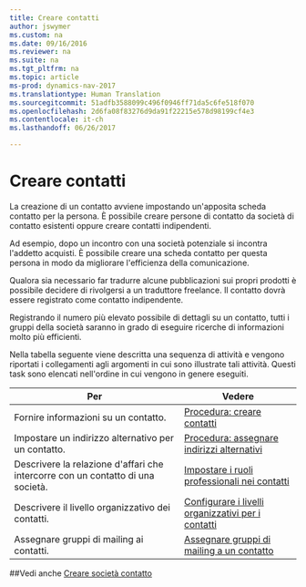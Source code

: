 ```yaml
---
title: Creare contatti
author: jswymer
ms.custom: na
ms.date: 09/16/2016
ms.reviewer: na
ms.suite: na
ms.tgt_pltfrm: na
ms.topic: article
ms-prod: dynamics-nav-2017
ms.translationtype: Human Translation
ms.sourcegitcommit: 51adfb3588099c496f0946ff71da5c6fe518f070
ms.openlocfilehash: 2d6fa08f83276d9da91f22215e578d98199cf4e3
ms.contentlocale: it-ch
ms.lasthandoff: 06/26/2017

---
```

# <a name="create-contact-persons"></a>Creare contatti
La creazione di un contatto avviene impostando un'apposita scheda contatto per la persona. È possibile creare persone di contatto da società di contatto esistenti oppure creare contatti indipendenti.

Ad esempio, dopo un incontro con una società potenziale si incontra l'addetto acquisti. È possibile creare una scheda contatto per questa persona in modo da migliorare l'efficienza della comunicazione.

Qualora sia necessario far tradurre alcune pubblicazioni sui propri prodotti è possibile decidere di rivolgersi a un traduttore freelance. Il contatto dovrà essere registrato come contatto indipendente.

Registrando il numero più elevato possibile di dettagli su un contatto, tutti i gruppi della società saranno in grado di eseguire ricerche di informazioni molto più efficienti.

Nella tabella seguente viene descritta una sequenza di attività e vengono riportati i collegamenti agli argomenti in cui sono illustrate tali attività. Questi task sono elencati nell'ordine in cui vengono in genere eseguiti.

|Per |Vedere |
|---|----|
|Fornire informazioni su un contatto.|[Procedura: creare contatti](marketing-how-create-contact-persons.md)|
|Impostare un indirizzo alternativo per un contatto.|[Procedura: assegnare indirizzi alternativi](marketing-how-assign-alternative-address.md)|
|Descrivere la relazione d'affari che intercorre con un contatto di una società.|[Impostare i ruoli professionali nei contatti](marketing-job-responsibilities.md)|
|Descrivere il livello organizzativo dei contatti.|[Configurare i livelli organizzativi per i contatti](marketing-organizational-levels.md)|
|Assegnare gruppi di mailing ai contatti.|[Assegnare gruppi di mailing a un contatto](marketing-mailing-groups.md#assign-mailing-groups-to-a-contact)|

##<a name="see-also"></a>Vedi anche
[Creare società contatto](marketing-create-contact-companies.md)

